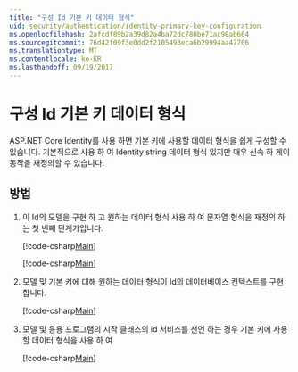 ```yaml
---
title: "구성 Id 기본 키 데이터 형식"
uid: security/authentication/identity-primary-key-configuration
ms.openlocfilehash: 2afcdf89b2a39d82a4ba72dc780be71ac98ab664
ms.sourcegitcommit: 76d42f09f3e0dd2f2105493eca6b29994aa47706
ms.translationtype: MT
ms.contentlocale: ko-KR
ms.lasthandoff: 09/19/2017
---
```

# <a name="configure-identity-primary-keys-data-type"></a>구성 Id 기본 키 데이터 형식

ASP.NET Core Identity를 사용 하면 기본 키에 사용할 데이터 형식을 쉽게 구성할 수 있습니다. 기본적으로 사용 하 여 Identity string 데이터 형식 있지만 매우 신속 하 게이 동작을 재정의할 수 있습니다.

## <a name="how-to"></a>방법

1.  이 Id의 모델을 구현 하 고 원하는 데이터 형식 사용 하 여 문자열 형식을 재정의 하는 첫 번째 단계가입니다.

    [!code-csharp[Main](identity/sample/src/ASPNET-IdentityDemo-PrimaryKeysConfig/Models/ApplicationUser.cs?highlight=4-6&range=7-13)]

    [!code-csharp[Main](identity/sample/src/ASPNET-IdentityDemo-PrimaryKeysConfig/Models/ApplicationRole.cs?highlight=3-5&range=7-12)]
    
2.  모델 및 기본 키에 대해 원하는 데이터 형식이 Id의 데이터베이스 컨텍스트를 구현 합니다.

    [!code-csharp[Main](identity/sample/src/ASPNET-IdentityDemo-PrimaryKeysConfig/Data/ApplicationDbContext.cs?highlight=3&range=9-26)]
    
3.  모델 및 응용 프로그램의 시작 클래스의 id 서비스를 선언 하는 경우 기본 키에 사용할 데이터 형식을 사용 하 여

    [!code-csharp[Main](identity/sample/src/ASPNET-IdentityDemo-PrimaryKeysConfig/Startup.cs?highlight=9-11&range=39-79)]
